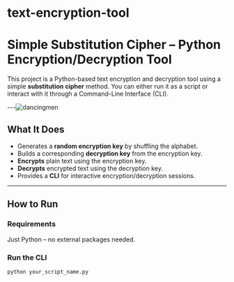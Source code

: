 # text-encryption-tool
# Simple Substitution Cipher – Python Encryption/Decryption Tool

This project is a Python-based text encryption and decryption tool using a simple **substitution cipher** method. You can either run it as a script or interact with it through a Command-Line Interface (CLI).

---![dancingmen](https://github.com/user-attachments/assets/2874fa25-eacb-4761-a56f-bcbaf20ef1de)


## What It Does

- Generates a **random encryption key** by shuffling the alphabet.
- Builds a corresponding **decryption key** from the encryption key.
- **Encrypts** plain text using the encryption key.
- **Decrypts** encrypted text using the decryption key.
- Provides a **CLI** for interactive encryption/decryption sessions.

---

## How to Run

### Requirements

Just Python – no external packages needed.

###  Run the CLI

```bash
python your_script_name.py
